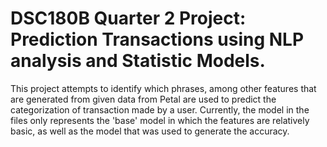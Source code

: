 # DSC180B Quarter 2 Project: Prediction Transactions using NLP analysis and Statistic Models.
This project attempts to identify which phrases, among other features that are generated from given data from Petal are used to predict the categorization of transaction made by a user. Currently, the model in the files only represents the 'base' model in which the features are relatively basic, as well as the model that was used to generate the accuracy.
